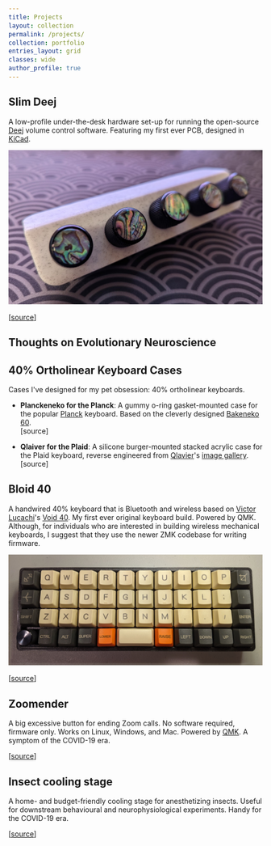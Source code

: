 ```yaml
---
title: Projects
layout: collection
permalink: /projects/
collection: portfolio
entries_layout: grid
classes: wide
author_profile: true
---
```


## Slim Deej
A low-profile under-the-desk hardware set-up for running the open-source [Deej](https://github.com/omriharel/deej) volume control software. Featuring my first ever PCB, designed in [KiCad](https://www.kicad.org/). 

![slim deej](/assets/images/projects/slim_deej.jpg)

[[source](https://github.com/hanhanhan-kim/slim_deej)]

## Thoughts on Evolutionary Neuroscience 


## 40% Ortholinear Keyboard Cases

Cases I've designed for my pet obsession: 40% ortholinear keyboards. 
- **Planckeneko for the Planck**: A gummy o-ring gasket-mounted case for the popular [Planck](https://olkb.com/collections/planck) keyboard. Based on the cleverly designed [Bakeneko 60](https://github.com/kkatano/bakeneko-60). <br/> [source]

- **Qlaiver for the Plaid**: A silicone burger-mounted stacked acrylic case for the Plaid keyboard, reverse engineered from [Qlavier](https://twitter.com/qlavier)'s [image gallery](https://imgur.com/a/e2AHRcN). <br/> [source]

## Bloid 40
A handwired 40% keyboard that is Bluetooth and wireless based on [Victor Lucachi](https://victorlucachi.ro/)'s [Void 40](https://victorlucachi.ro/projects/void40/). My first ever original keyboard build. Powered by QMK. Although, for individuals who are interested in building wireless mechanical keyboards, I suggest that they use the newer ZMK codebase for writing firmware. 

![](/assets/images/projects/bloid40.jpg)

[[source](https://github.com/hanhanhan-kim/bloid40)]

## Zoomender

A big excessive button for ending Zoom calls. No software required, firmware only. Works on Linux, Windows, and Mac. Powered by [QMK](https://qmk.fm/). A symptom of the COVID-19 era. 

[[source](https://github.com/hanhanhan-kim/zoomender)]

## Insect cooling stage 

A home- and budget-friendly cooling stage for anesthetizing insects. Useful for downstream behavioural and neurophysiological experiments. Handy for the COVID-19 era. 

[[source](https://github.com/hanhanhan-kim/cold_stage)]